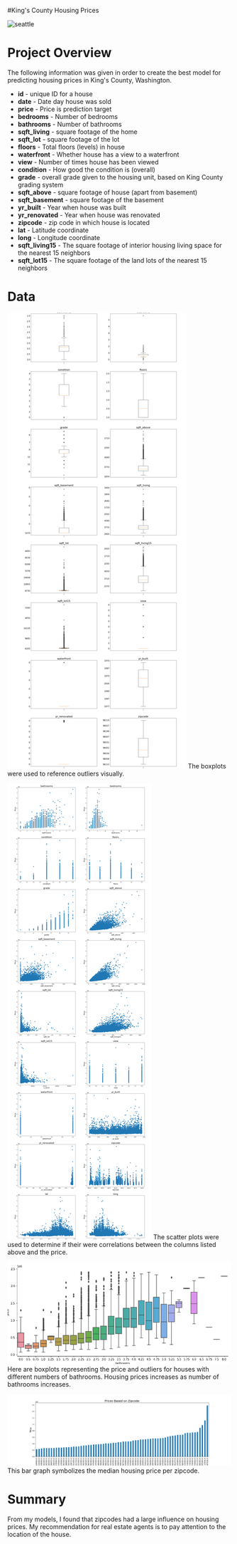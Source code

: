 #King's County Housing Prices

![seattle](images/seatle.PNG)

# Project Overview

The following information was given in order to create the best model for predicting housing prices in King's County, Washington. 
* **id** - unique ID for a house
* **date** - Date day house was sold
* **price** - Price is prediction target
* **bedrooms** - Number of bedrooms
* **bathrooms** - Number of bathrooms
* **sqft_living** - square footage of the home
* **sqft_lot** - square footage of the lot
* **floors** - Total floors (levels) in house
* **waterfront** - Whether house has a view to a waterfront
* **view** - Number of times house has been viewed
* **condition** - How good the condition is (overall)
* **grade** - overall grade given to the housing unit, based on King County grading system
* **sqft_above** - square footage of house (apart from basement)
* **sqft_basement** - square footage of the basement
* **yr_built** - Year when house was built
* **yr_renovated** - Year when house was renovated
* **zipcode** - zip code in which house is located
* **lat** - Latitude coordinate
* **long** - Longitude coordinate
* **sqft_living15** - The square footage of interior housing living space for the nearest 15 neighbors
* **sqft_lot15** - The square footage of the land lots of the nearest 15 neighbors

# Data
![boxplots](images/boxplots.png)
The boxplots were used to reference outliers visually.

![scatter](images/scatter_plots.png)
The scatter plots were used to determine if their were correlations between the columns listed above and the price. 

![bathrooms](images/bathrooms_box.png)
Here are boxplots representing the price and outliers for houses with different numbers of bathrooms. Housing prices increases as number of bathrooms increases. 

![zipcodes](images/zipcodes.png)
This bar graph symbolizes the median housing price per zipcode. 

# Summary

From my models, I found that zipcodes had a large influence on housing prices. My recommendation for real estate agents is to pay attention to the location of the house.

